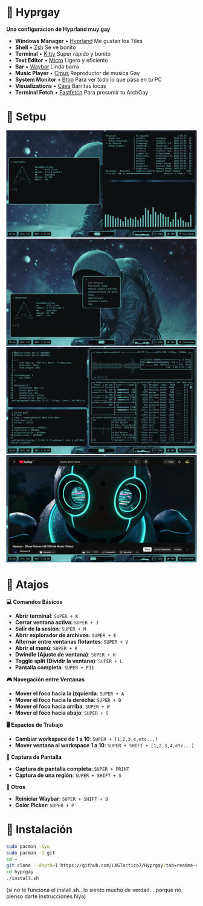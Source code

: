 # 🔷 Hyprgay
**Una configuracion de Hyprland muy gay**

* **Windows Manager** • [Hyprland](https://hyprland.org) Me gustan los Tiles
* **Shell** • [Zsh](https://www.zsh.org/) Se ve bonito
* **Terminal** • [Kitty](https://sw.kovidgoyal.net/kitty/) Súper rápido y bonito
* **Text Editor** • [Micro](https://micro-editor.github.io/) Ligero y eficiente
* **Bar** • [Waybar](https://github.com/Alexays/Waybar) Linda barra
* **Music Player** • [Cmus](https://cmus.github.io/) Reproductor de musica Gay
* **System Monitor** • [Btop](https://github.com/aristocratos/btop) Para ver todo lo que pasa en tu PC
* **Visualizations** • [Cava](https://github.com/karlstav/cava) Barritas locas
* **Terminal Fetch** • [Fastfetch](https://github.com/fastfetch-cli/fastfetch) Para presumir tu ArchGay

# 💙 Setpu
![Cap1](assets/cap1.png)  
![Cap2](assets/cap2.png)  
![Cap3](assets/cap3.png)  
![Cap4](assets/cap4.png)

# 🌊 Atajos

**💻 Comandos Básicos**

- **Abrir terminal**:  `SUPER + K`
- **Cerrar ventana activa**:  `SUPER + J`
- **Salir de la sesión**:  `SUPER + M`
- **Abrir explorador de archivos**:  `SUPER + E`
- **Alternar entre ventanas flotantes**:  `SUPER + V`
- **Abrir el menú**:  `SUPER + R`
- **Dwindle (Ajuste de ventana)**:  `SUPER + H`
- **Toggle split (Dividir la ventana)**:  `SUPER + L`
- **Pantalla completa**:  `SUPER + F11`

**🎮 Navegación entre Ventanas**

- **Mover el foco hacia la izquierda**:  `SUPER + A`
- **Mover el foco hacia la derecha**:  `SUPER + D`
- **Mover el foco hacia arriba**:  `SUPER + W`
- **Mover el foco hacia abajo**:  `SUPER + S`

**🖥️ Espacios de Trabajo**

- **Cambiar workspace de 1 a 10**:  `SUPER + [1,2,3,4,etc...]`
- **Mover ventana al workspace 1 a 10**:  `SUPER + SHIFT + [1,2,3,4,etc...]`

**📸 Captura de Pantalla**

- **Captura de pantalla completa**:  `SUPER + PRINT`
- **Captura de una región**:  `SUPER + SHIFT + S`

**🔧 Otros**

- **Reiniciar Waybar**:  `SUPER + SHIFT + B`
- **Color Picker**: `SUPER + P`

# 🔵 Instalación

```bash
sudo pacman -Syu
sudo pacman -S git
cd ~
git clone --depth=1 https://github.com/LAGTactico7/Hyprgay?tab=readme-ov-file
cd hyprgay
./install.sh
```

(si no te funciona el install.sh.. lo siento mucho de verdad...
porque no pienso darte instrucciones Nya)
